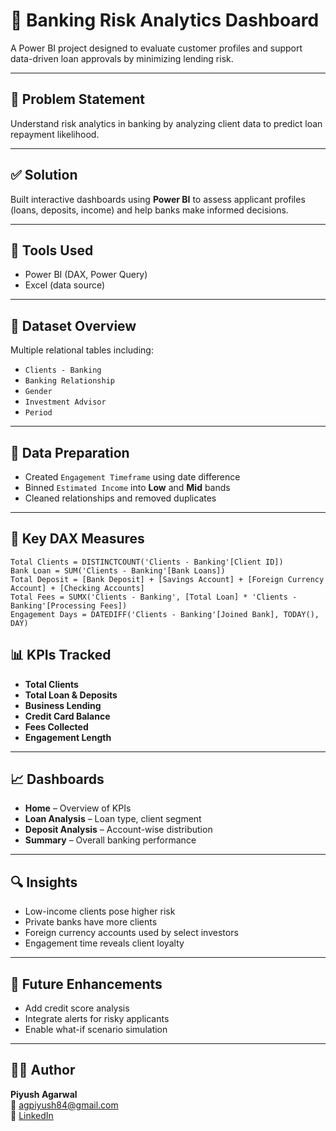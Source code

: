 # 🏦 Banking Risk Analytics Dashboard

A Power BI project designed to evaluate customer profiles and support data-driven loan approvals by minimizing lending risk.

---

## 📌 Problem Statement

Understand risk analytics in banking by analyzing client data to predict loan repayment likelihood.

---

## ✅ Solution

Built interactive dashboards using **Power BI** to assess applicant profiles (loans, deposits, income) and help banks make informed decisions.

---

## 🧰 Tools Used

- Power BI (DAX, Power Query)
- Excel (data source)

---

## 📁 Dataset Overview

Multiple relational tables including:

- `Clients - Banking`
- `Banking Relationship`
- `Gender`
- `Investment Advisor`
- `Period`

---

## 🧹 Data Preparation

- Created `Engagement Timeframe` using date difference
- Binned `Estimated Income` into **Low** and **Mid** bands
- Cleaned relationships and removed duplicates

---

## 🧮 Key DAX Measures

```DAX
Total Clients = DISTINCTCOUNT('Clients - Banking'[Client ID])
Bank Loan = SUM('Clients - Banking'[Bank Loans])
Total Deposit = [Bank Deposit] + [Savings Account] + [Foreign Currency Account] + [Checking Accounts]
Total Fees = SUMX('Clients - Banking', [Total Loan] * 'Clients - Banking'[Processing Fees])
Engagement Days = DATEDIFF('Clients - Banking'[Joined Bank], TODAY(), DAY)
```

## 📊 KPIs Tracked

- **Total Clients**
- **Total Loan & Deposits**
- **Business Lending**
- **Credit Card Balance**
- **Fees Collected**
- **Engagement Length**

---

## 📈 Dashboards

- **Home** – Overview of KPIs  
- **Loan Analysis** – Loan type, client segment  
- **Deposit Analysis** – Account-wise distribution  
- **Summary** – Overall banking performance  

---

## 🔍 Insights

- Low-income clients pose higher risk  
- Private banks have more clients  
- Foreign currency accounts used by select investors  
- Engagement time reveals client loyalty  

---

## 🚀 Future Enhancements

- Add credit score analysis  
- Integrate alerts for risky applicants  
- Enable what-if scenario simulation  

---

## 🙋‍♂️ Author

**Piyush Agarwal**  
📧 agpiyush84@gmail.com  
🔗 [LinkedIn](https://www.linkedin.com/in/agpiyush84/)
